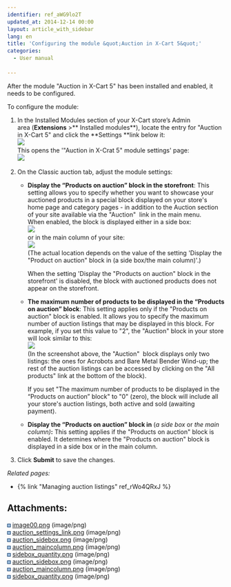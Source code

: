 ```yaml
---
identifier: ref_aWG9lo2T
updated_at: 2014-12-14 00:00
layout: article_with_sidebar
lang: en
title: 'Configuring the module &quot;Auction in X-Cart 5&quot;'
categories:
  - User manual

---
```



After the module "Auction in X-Cart 5" has been installed and enabled, it needs to be configured.

To configure the module:

1.  In the Installed Modules section of your X-Cart store’s Admin area (**Extensions** >** Installed modules**), locate the entry for "Auction in X-Cart 5" and click the **Settings **link below it:  
    ![]({{site.baseurl}}/attachments/8225032/8356073.png?effects=drop-shadow)  
    This opens the '"Auction in X-Crat 5" module settings' page:  
    ![]({{site.baseurl}}/attachments/8225032/8356011.png?effects=drop-shadow)
2.  On the Classic auction tab, adjust the module settings:
    *   **Display the “Products on auction” block in the storefront**: This setting allows you to specify whether you want to showcase your auctioned products in a special block displayed on your store's home page and category pages - in addition to the Auction section of your site available via the "Auction"  link in the main menu.  
        When enabled, the block is displayed either in a side box:  
        ![]({{site.baseurl}}/attachments/8225032/8356074.png?effects=drop-shadow)  
        or in the main column of your site:  
        ![]({{site.baseurl}}/attachments/8225032/8356075.png?effects=drop-shadow)  
        (The actual location depends on the value of the setting 'Display the "Product on auction" block in (a side box/the main column)'.)  

        When the setting 'Display the "Products on auction" block in the storefront' is disabled, the block with auctioned products does not appear on the storefront.  

    *   **The maximum number of products to be displayed in the “Products on auction” block**: This setting applies only if the "Products on auction" block is enabled. It allows you to specify the maximum number of auction listings that may be displayed in this block. For example, if you set this value to "2", the "Auction" block in your store will look similar to this:  
        ![]({{site.baseurl}}/attachments/8225032/8356076.png?effects=drop-shadow)  
        (In the screenshot above, the "Auction"  block displays only two listings: the ones for Acrobots and Bare Metal Bender Wind-up; the rest of the auction listings can be accessed by clicking on the "All products" link at the bottom of the block).  

        If you set "The maximum number of products to be displayed in the “Products on auction” block" to "0" (zero), the block will include all your store's auction listings, both active and sold (awaiting payment).  

    *   **Display the “Products on auction” block in** (_a side box_ or _the main column)_**:** This setting applies if the "Products on auction" block is enabled. It determines where the "Products on auction" block is displayed in a side box or in the main column.  

3.  Click **Submit** to save the changes.

_Related pages:_

*   {% link "Managing auction listings" ref_rWo4QRxJ %}

## Attachments:

![](images/icons/bullet_blue.gif) [image00.png]({{site.baseurl}}/attachments/8225032/8356011.png) (image/png)  
![](images/icons/bullet_blue.gif) [auction_settings_link.png]({{site.baseurl}}/attachments/8225032/8356073.png) (image/png)  
![](images/icons/bullet_blue.gif) [auction_sidebox.png]({{site.baseurl}}/attachments/8225032/8356101.png) (image/png)  
![](images/icons/bullet_blue.gif) [auction_maincolumn.png]({{site.baseurl}}/attachments/8225032/8356102.png) (image/png)  
![](images/icons/bullet_blue.gif) [sidebox_quantity.png]({{site.baseurl}}/attachments/8225032/8356103.png) (image/png)  
![](images/icons/bullet_blue.gif) [auction_sidebox.png]({{site.baseurl}}/attachments/8225032/8356074.png) (image/png)  
![](images/icons/bullet_blue.gif) [auction_maincolumn.png]({{site.baseurl}}/attachments/8225032/8356075.png) (image/png)  
![](images/icons/bullet_blue.gif) [sidebox_quantity.png]({{site.baseurl}}/attachments/8225032/8356076.png) (image/png)